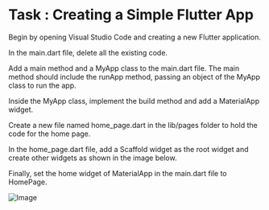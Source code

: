 # Task : Creating a Simple Flutter App

Begin by opening Visual Studio Code and creating a new Flutter application.

In the main.dart file, delete all the existing code.

Add a main method and a MyApp class to the main.dart file. The main method should include the runApp method, passing an object of the MyApp class to run the app.

Inside the MyApp class, implement the build method and add a MaterialApp widget.

Create a new file named home_page.dart in the lib/pages folder to hold the code for the home page.

In the home_page.dart file, add a Scaffold widget as the root widget and create other widgets as shown in the image below.

Finally, set the home widget of MaterialApp in the main.dart file to HomePage.

![Image](https://ibb.co/swm90qV)

